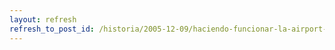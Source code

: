 ```yaml
---
layout: refresh
refresh_to_post_id: /historia/2005-12-09/haciendo-funcionar-la-airport-extreme-con-gnu-linux
---
```

